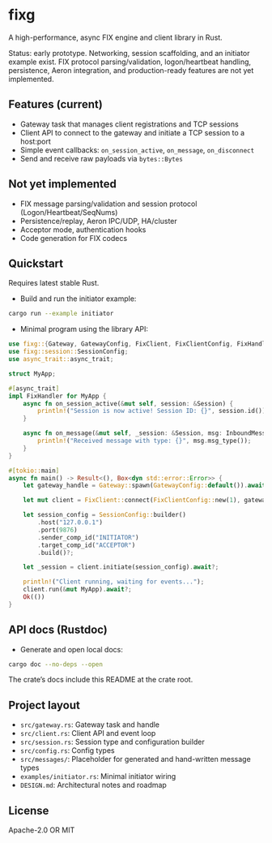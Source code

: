 # fixg

A high-performance, async FIX engine and client library in Rust.

Status: early prototype. Networking, session scaffolding, and an initiator example exist. FIX protocol parsing/validation, logon/heartbeat handling, persistence, Aeron integration, and production-ready features are not yet implemented.

## Features (current)
- Gateway task that manages client registrations and TCP sessions
- Client API to connect to the gateway and initiate a TCP session to a host:port
- Simple event callbacks: `on_session_active`, `on_message`, `on_disconnect`
- Send and receive raw payloads via `bytes::Bytes`

## Not yet implemented
- FIX message parsing/validation and session protocol (Logon/Heartbeat/SeqNums)
- Persistence/replay, Aeron IPC/UDP, HA/cluster
- Acceptor mode, authentication hooks
- Code generation for FIX codecs

## Quickstart
Requires latest stable Rust.

- Build and run the initiator example:

```bash
cargo run --example initiator
```

- Minimal program using the library API:

```rust
use fixg::{Gateway, GatewayConfig, FixClient, FixClientConfig, FixHandler, Session, InboundMessage};
use fixg::session::SessionConfig;
use async_trait::async_trait;

struct MyApp;

#[async_trait]
impl FixHandler for MyApp {
    async fn on_session_active(&mut self, session: &Session) {
        println!("Session is now active! Session ID: {}", session.id());
    }

    async fn on_message(&mut self, _session: &Session, msg: InboundMessage) {
        println!("Received message with type: {}", msg.msg_type());
    }
}

#[tokio::main]
async fn main() -> Result<(), Box<dyn std::error::Error>> {
    let gateway_handle = Gateway::spawn(GatewayConfig::default()).await?;

    let mut client = FixClient::connect(FixClientConfig::new(1), gateway_handle).await?;

    let session_config = SessionConfig::builder()
        .host("127.0.0.1")
        .port(9876)
        .sender_comp_id("INITIATOR")
        .target_comp_id("ACCEPTOR")
        .build()?;

    let _session = client.initiate(session_config).await?;

    println!("Client running, waiting for events...");
    client.run(&mut MyApp).await?;
    Ok(())
}
```

## API docs (Rustdoc)
- Generate and open local docs:

```bash
cargo doc --no-deps --open
```

The crate’s docs include this README at the crate root.

## Project layout
- `src/gateway.rs`: Gateway task and handle
- `src/client.rs`: Client API and event loop
- `src/session.rs`: Session type and configuration builder
- `src/config.rs`: Config types
- `src/messages/`: Placeholder for generated and hand-written message types
- `examples/initiator.rs`: Minimal initiator wiring
- `DESIGN.md`: Architectural notes and roadmap

## License
Apache-2.0 OR MIT

